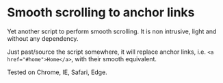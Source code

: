 # Smooth scrolling to anchor links
Yet another script to perform smooth scrolling.
It is non intrusive, light and without any dependency.

Just past/source the script somewhere, it will replace anchor links, i.e. `<a href="#home">Home</a>`, with their smooth equivalent.

Tested on Chrome, IE, Safari, Edge.
